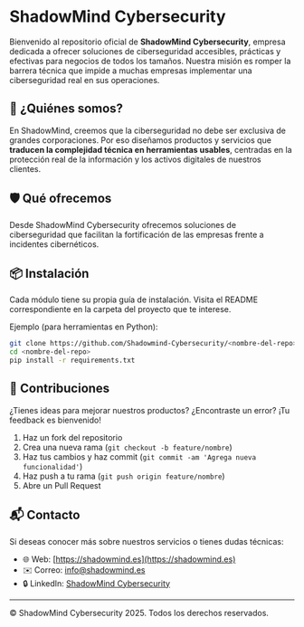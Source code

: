 # ShadowMind Cybersecurity

Bienvenido al repositorio oficial de **ShadowMind Cybersecurity**, empresa dedicada a ofrecer soluciones de ciberseguridad accesibles, prácticas y efectivas para negocios de todos los tamaños. Nuestra misión es romper la barrera técnica que impide a muchas empresas implementar una ciberseguridad real en sus operaciones.

## 🚀 ¿Quiénes somos?

En ShadowMind, creemos que la ciberseguridad no debe ser exclusiva de grandes corporaciones. Por eso diseñamos productos y servicios que **traducen la complejidad técnica en herramientas usables**, centradas en la protección real de la información y los activos digitales de nuestros clientes.

## 🛡️ Qué ofrecemos

Desde ShadowMind Cybersecurity ofrecemos soluciones de ciberseguridad que facilitan la fortificación de las empresas frente a incidentes cibernéticos.

## 📦 Instalación

Cada módulo tiene su propia guía de instalación. Visita el README correspondiente en la carpeta del proyecto que te interese.

Ejemplo (para herramientas en Python):

```bash
git clone https://github.com/Shadowmind-Cybersecurity/<nombre-del-repo>.git
cd <nombre-del-repo>
pip install -r requirements.txt
```

## 🤝 Contribuciones

¿Tienes ideas para mejorar nuestros productos? ¿Encontraste un error? ¡Tu feedback es bienvenido!

1. Haz un fork del repositorio
2. Crea una nueva rama (`git checkout -b feature/nombre`)
3. Haz tus cambios y haz commit (`git commit -am 'Agrega nueva funcionalidad'`)
4. Haz push a tu rama (`git push origin feature/nombre`)
5. Abre un Pull Request

## 📬 Contacto

Si deseas conocer más sobre nuestros servicios o tienes dudas técnicas:

- 🌐 Web: [https://shadowmind.es](https://shadowmind.es)
- ✉️ Correo: info@shadowmind.es
- 🔒 LinkedIn: [ShadowMind Cybersecurity](https://www.linkedin.com/company/shadowmind-cybersecurity)

---

© ShadowMind Cybersecurity 2025. Todos los derechos reservados.

